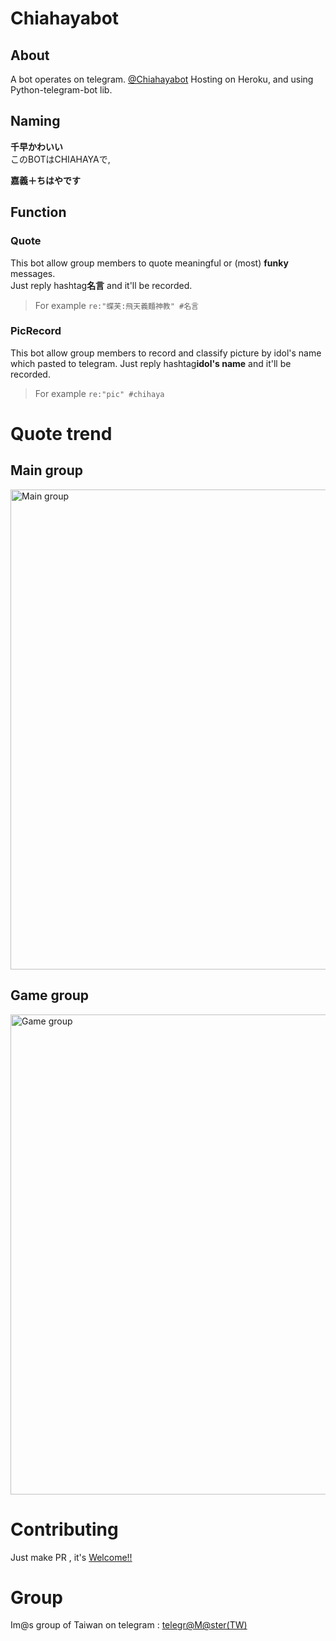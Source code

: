 # Chiahayabot

## About
A bot operates on telegram. [@Chiahayabot](https://t.me/Chiahayabot)
Hosting on Heroku, and using Python-telegram-bot lib.

## Naming
**千早かわいい**  
このBOTはCHIAHAYAで,  

**嘉義＋ちはやです**

## Function
### Quote
This bot allow group members to quote meaningful or (most) **funky** messages.  
Just reply hashtag**名言** and it'll be recorded.  
> For example `re:"蝶芙:飛天義麵神教" #名言`

### PicRecord
This bot allow group members to record and classify picture by idol's name which pasted to telegram.
Just reply hashtag**idol's name** and it'll be recorded.
> For example `re:"pic" #chihaya`

# Quote trend
## Main group
<img src="https://drive.google.com/uc?export=view&id=1DIwxAE12XpiG6f9XWVugxX8IOZDXDLMZ" alt="Main group" width="768"  >

## Game group
<img src="https://drive.google.com/uc?export=view&id=1dUZ4fHFoxYE5zMUa5Zro-HC3DXujoXj7" alt="Game group" width="768"  >

# Contributing
Just make PR , it's [Welcome!!](https://www.project-imas.com/wiki/Welcome!!)

# Group
Im@s group of Taiwan on telegram : [telegr@M@ster(TW)](https://t.me/imas_zh)
